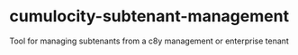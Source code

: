 # cumulocity-subtenant-management
Tool for managing subtenants from a c8y management or enterprise tenant
